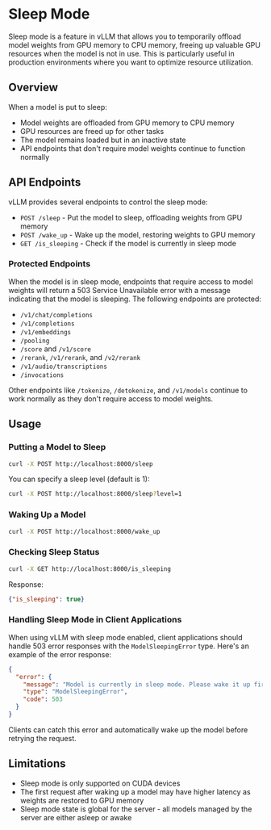 # Sleep Mode

Sleep mode is a feature in vLLM that allows you to temporarily offload model weights from GPU memory to CPU memory, freeing up valuable GPU resources when the model is not in use. This is particularly useful in production environments where you want to optimize resource utilization.

## Overview

When a model is put to sleep:
- Model weights are offloaded from GPU memory to CPU memory
- GPU resources are freed up for other tasks
- The model remains loaded but in an inactive state
- API endpoints that don't require model weights continue to function normally

## API Endpoints

vLLM provides several endpoints to control the sleep mode:

- `POST /sleep` - Put the model to sleep, offloading weights from GPU memory
- `POST /wake_up` - Wake up the model, restoring weights to GPU memory
- `GET /is_sleeping` - Check if the model is currently in sleep mode

### Protected Endpoints

When the model is in sleep mode, endpoints that require access to model weights will return a 503 Service Unavailable error with a message indicating that the model is sleeping. The following endpoints are protected:

- `/v1/chat/completions`
- `/v1/completions`
- `/v1/embeddings`
- `/pooling`
- `/score` and `/v1/score`
- `/rerank`, `/v1/rerank`, and `/v2/rerank`
- `/v1/audio/transcriptions`
- `/invocations`

Other endpoints like `/tokenize`, `/detokenize`, and `/v1/models` continue to work normally as they don't require access to model weights.

## Usage

### Putting a Model to Sleep

```bash
curl -X POST http://localhost:8000/sleep
```

You can specify a sleep level (default is 1):

```bash
curl -X POST http://localhost:8000/sleep?level=1
```

### Waking Up a Model

```bash
curl -X POST http://localhost:8000/wake_up
```

### Checking Sleep Status

```bash
curl -X GET http://localhost:8000/is_sleeping
```

Response:
```json
{"is_sleeping": true}
```

### Handling Sleep Mode in Client Applications

When using vLLM with sleep mode enabled, client applications should handle 503 error responses with the `ModelSleepingError` type. Here's an example of the error response:

```json
{
  "error": {
    "message": "Model is currently in sleep mode. Please wake it up first with a POST request to /wake_up",
    "type": "ModelSleepingError",
    "code": 503
  }
}
```

Clients can catch this error and automatically wake up the model before retrying the request.

## Limitations

- Sleep mode is only supported on CUDA devices
- The first request after waking up a model may have higher latency as weights are restored to GPU memory
- Sleep mode state is global for the server - all models managed by the server are either asleep or awake 